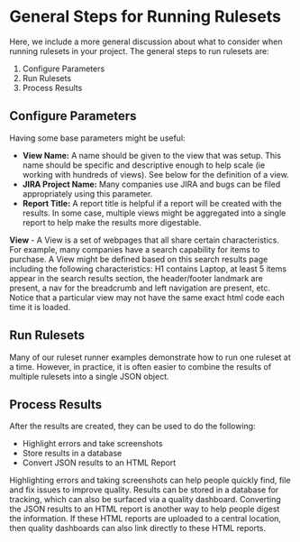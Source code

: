 # General Steps for Running Rulesets

Here, we include a more general discussion about what to consider when running rulesets in your project.  The general steps to run rulesets are:

<ol>
<li>Configure Parameters</li>
<li>Run Rulesets</li>
<li>Process Results</li>
</ol>

## Configure Parameters

Having some base parameters might be useful:

<ul>
<li><b>View Name:</b> A name should be given to the view that was setup.  This name should be specific and descriptive enough to help scale (ie working with hundreds of views).  See below for the definition of a view.</li>
<li><b>JIRA Project Name:</b> Many companies use JIRA and bugs can be filed appropriately using this parameter.</li>
<li><b>Report Title:</b> A report title is helpful if a report will be created with the results.  In some case, multiple views might be aggregated into a single report to help make the results more digestable.</li>
</ul>

<b>View</b> - A View is a set of webpages that all share certain characteristics.  For example, many companies have a search capability for items to purchase.  A View might be defined based on this search results page including the following characteristics: H1 contains Laptop, at least 5 items appear in the search results section, the header/footer landmark are present, a nav for the breadcrumb and left navigation are present, etc.  Notice that a particular view may not have the same exact html code each time it is loaded.

## Run Rulesets

Many of our ruleset runner examples demonstrate how to run one ruleset at a time.  However, in practice, it is often easier to combine the results of multiple rulesets into a single JSON object.

## Process Results

After the results are created, they can be used to do the following:

<ul>
<li>Highlight errors and take screenshots</li>
<li>Store results in a database</li>
<li>Convert JSON results to an HTML Report</li>
</ul>

Highlighting errors and taking screenshots can help people quickly find, file and fix issues to improve quality.  Results can be stored in a database for tracking, which can also be surfaced via a quality dashboard.  Converting the JSON results to an HTML report is another way to help people digest the information.  If these HTML reports are uploaded to a central location, then quality dashboards can also link directly to these HTML reports.